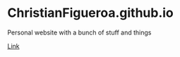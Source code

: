 # ChristianFigueroa.github.io

Personal website with a bunch of stuff and things

[Link](https://christianfigueroa.github.io)
